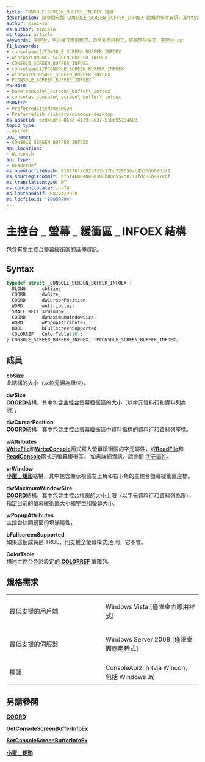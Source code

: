 ```yaml
---
title: CONSOLE_SCREEN_BUFFER_INFOEX 結構
description: 請參閱有關 CONSOLE_SCREEN_BUFFER_INFOEX 結構的參考資訊，其中包含主控台螢幕緩衝區的延伸資訊。
author: miniksa
ms.author: miniksa
ms.topic: article
keywords: 主控台，字元模式應用程式，命令列應用程式，終端應用程式，主控台 api
f1_keywords:
- consoleapi2/CONSOLE_SCREEN_BUFFER_INFOEX
- wincon/CONSOLE_SCREEN_BUFFER_INFOEX
- CONSOLE_SCREEN_BUFFER_INFOEX
- consoleapi2/PCONSOLE_SCREEN_BUFFER_INFOEX
- wincon/PCONSOLE_SCREEN_BUFFER_INFOEX
- PCONSOLE_SCREEN_BUFFER_INFOEX
MS-HAID:
- base.console\_screen\_buffer\_infoex
- consoles.console\_screen\_buffer\_infoex
MSHAttr:
- PreferredSiteName:MSDN
- PreferredLib:/library/windows/desktop
ms.assetid: 6ed40df3-063d-41c9-8637-510c95104603
topic_type:
- apiref
api_name:
- CONSOLE_SCREEN_BUFFER_INFOEX
api_location:
- Wincon.h
api_type:
- HeaderDef
ms.openlocfilehash: 010120f2d925727e37bd72905bab4536db073371
ms.sourcegitcommit: b75f4688e080d300b80c552d0711fdd86b9974bf
ms.translationtype: MT
ms.contentlocale: zh-TW
ms.lasthandoff: 08/24/2020
ms.locfileid: "89059294"
---
```

# <a name="console_screen_buffer_infoex-structure"></a>主控台 \_ 螢幕 \_ 緩衝區 \_ INFOEX 結構


包含有關主控台螢幕緩衝區的延伸資訊。

<a name="syntax"></a>Syntax
------

```C
typedef struct _CONSOLE_SCREEN_BUFFER_INFOEX {
  ULONG      cbSize;
  COORD      dwSize;
  COORD      dwCursorPosition;
  WORD       wAttributes;
  SMALL_RECT srWindow;
  COORD      dwMaximumWindowSize;
  WORD       wPopupAttributes;
  BOOL       bFullscreenSupported;
  COLORREF   ColorTable[16];
} CONSOLE_SCREEN_BUFFER_INFOEX, *PCONSOLE_SCREEN_BUFFER_INFOEX;
```

<a name="members"></a>成員
-------

**cbSize**  
此結構的大小（以位元組為單位）。

**dwSize**  
[**COORD**](coord-str.md)結構，其中包含主控台螢幕緩衝區的大小（以字元資料行和資料列為限）。

**dwCursorPosition**  
[**COORD**](coord-str.md)結構，其中包含主控台螢幕緩衝區中資料指標的資料行和資料列座標。

**wAttributes**  
[**WriteFile**](https://msdn.microsoft.com/library/windows/desktop/aa365747)和[**WriteConsole**](writeconsole.md)函式寫入螢幕緩衝區的字元屬性，或[**ReadFile**](https://msdn.microsoft.com/library/windows/desktop/aa365467)和[**ReadConsole**](readconsole.md)函式的螢幕緩衝區。 如需詳細資訊，請參閱 [字元屬性](console-screen-buffers.md#_win32_font_attributes)。

**srWindow**  
[**小型 \_ 矩形**](small-rect-str.md)結構，其中包含顯示視窗左上角和右下角的主控台螢幕緩衝區座標。

**dwMaximumWindowSize**  
[**COORD**](coord-str.md)結構，其中包含主控台視窗的大小上限（以字元資料行和資料列為限），指定目前的螢幕緩衝區大小和字型和螢幕大小。

**wPopupAttributes**  
主控台快顯視窗的填滿屬性。

**bFullscreenSupported**  
如果這個成員是 TRUE，則支援全螢幕模式;否則，它不會。

**ColorTable**  
描述主控台色彩設定的 [**COLORREF**](https://msdn.microsoft.com/library/windows/desktop/dd183449) 值陣列。

<a name="requirements"></a>規格需求
------------

<table>
<colgroup>
<col width="50%" />
<col width="50%" />
</colgroup>
<tbody>
<tr class="odd">
<td><p>最低支援的用戶端</p></td>
<td><p>Windows Vista [僅限桌面應用程式]</p></td>
</tr>
<tr class="even">
<td><p>最低支援的伺服器</p></td>
<td><p>Windows Server 2008 [僅限桌面應用程式]</p></td>
</tr>
<tr class="odd">
<td><p>標頭</p></td>
<td>ConsoleApi2 .h (via Wincon，包括 Windows .h) </td>
</tr>
</tbody>
</table>

## <a name="span-idsee_alsospansee-also"></a><span id="see_also"></span>另請參閱


[**COORD**](coord-str.md)

[**GetConsoleScreenBufferInfoEx**](getconsolescreenbufferinfoex.md)

[**SetConsoleScreenBufferInfoEx**](setconsolescreenbufferinfoex.md)

[**小型 \_ 矩形**](small-rect-str.md)

 

 




